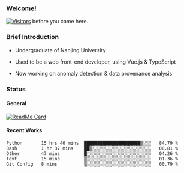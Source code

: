 ### Welcome!

[![Visitors](https://visitor-badge.laobi.icu/badge?page_id=HermitSun.HermitSun)]() before you came here.

### Brief Introduction

- Undergraduate of Nanjing University

- Used to be a web front-end developer, using Vue.js & TypeScript

- Now working on anomaly detection & data provenance analysis

### Status

#### General

[![ReadMe Card](https://github-readme-stats.hermitsun.vercel.app/api?username=HermitSun&count_private=true&show_icons=true)]()

#### Recent Works

<!--START_SECTION:waka-->
```text
Python       15 hrs 40 mins  █████████████████████▒░░░   84.79 % 
Bash         1 hr 37 mins    ██▒░░░░░░░░░░░░░░░░░░░░░░   08.81 % 
Other        47 mins         █░░░░░░░░░░░░░░░░░░░░░░░░   04.26 % 
Text         15 mins         ▒░░░░░░░░░░░░░░░░░░░░░░░░   01.36 % 
Git Config   8 mins          ▒░░░░░░░░░░░░░░░░░░░░░░░░   00.79 % 
```
<!--END_SECTION:waka-->
